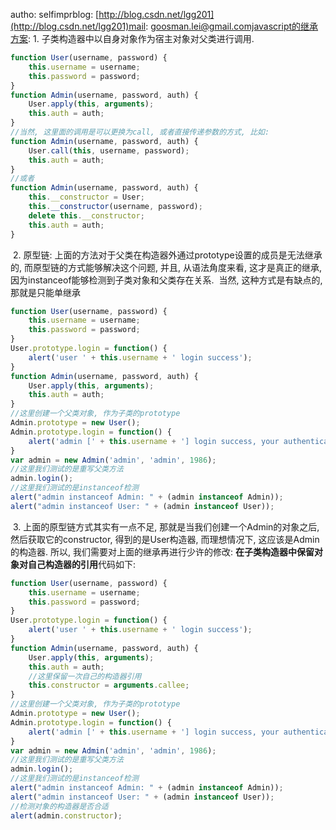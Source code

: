 autho: selfimprblog: [http://blog.csdn.net/lgg201](http://blog.csdn.net/lgg201)mail: goosman.lei@gmail.comjavascript的继承方案: 1. 子类构造器中以自身对象作为宿主对象对父类进行调用.
```javascript
function User(username, password) {
    this.username = username;
    this.password = password;
}
function Admin(username, password, auth) {
    User.apply(this, arguments);
    this.auth = auth;
}
//当然, 这里面的调用是可以更换为call, 或者直接传递参数的方式, 比如:
function Admin(username, password, auth) {
    User.call(this, username, password);
    this.auth = auth;
}
//或者
function Admin(username, password, auth) {
    this.__constructor = User;
    this.__constructor(username, password);
    delete this.__constructor;
    this.auth = auth;
}
```
 2. 原型链: 上面的方法对于父类在构造器外通过prototype设置的成员是无法继承的, 而原型链的方式能够解决这个问题, 并且, 从语法角度来看, 这才是真正的继承, 因为instanceof能够检测到子类对象和父类存在关系.  当然, 这种方式是有缺点的, 那就是只能单继承
```javascript
function User(username, password) {
    this.username = username;
    this.password = password;
}
User.prototype.login = function() {
    alert('user ' + this.username + ' login success');
}
function Admin(username, password, auth) {
    User.apply(this, arguments);
    this.auth = auth;
}
//这里创建一个父类对象, 作为子类的prototype
Admin.prototype = new User();
Admin.prototype.login = function() {
    alert('admin [' + this.username + '] login success, your authentication is: ' + this.auth);
}
var admin = new Admin('admin', 'admin', 1986);
//这里我们测试的是重写父类方法
admin.login();
//这里我们测试的是instanceof检测
alert("admin instanceof Admin: " + (admin instanceof Admin));
alert("admin instanceof User: " + (admin instanceof User));
```
 3. 上面的原型链方式其实有一点不足, 那就是当我们创建一个Admin的对象之后, 然后获取它的constructor, 得到的是User构造器, 而理想情况下, 这应该是Admin的构造器. 所以, 我们需要对上面的继承再进行少许的修改: **在子类构造器中保留对象对自己构造器的引用**代码如下:
```javascript
function User(username, password) {
    this.username = username;
    this.password = password;
}
User.prototype.login = function() {
    alert('user ' + this.username + ' login success');
}
function Admin(username, password, auth) {
    User.apply(this, arguments);
    this.auth = auth;
    //这里保留一次自己的构造器引用
    this.constructor = arguments.callee;
}
//这里创建一个父类对象, 作为子类的prototype
Admin.prototype = new User();
Admin.prototype.login = function() {
    alert('admin [' + this.username + '] login success, your authentication is: ' + this.auth);
}
var admin = new Admin('admin', 'admin', 1986);
//这里我们测试的是重写父类方法
admin.login();
//这里我们测试的是instanceof检测
alert("admin instanceof Admin: " + (admin instanceof Admin));
alert("admin instanceof User: " + (admin instanceof User));
//检测对象的构造器是否合适
alert(admin.constructor);
```
 
